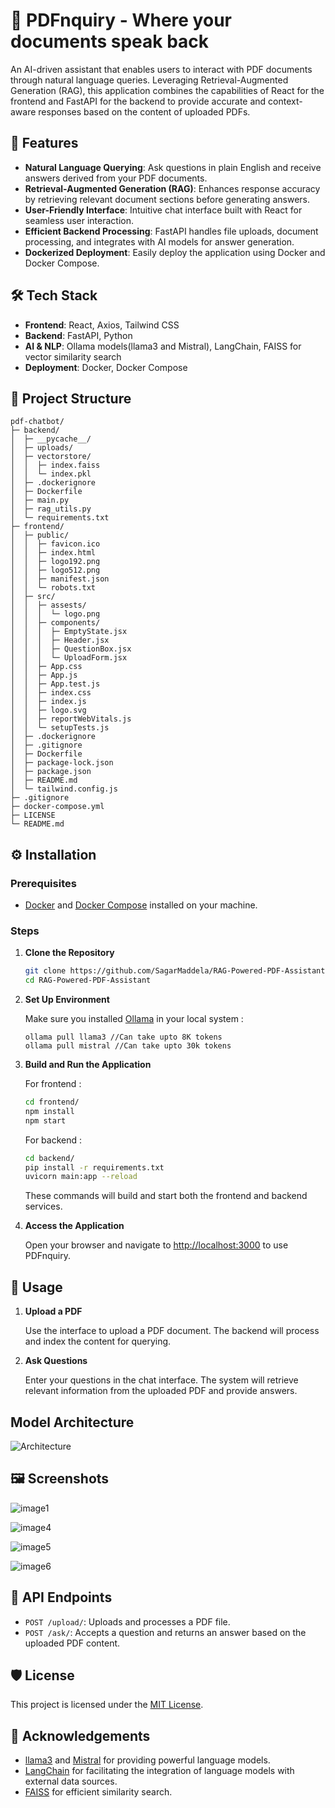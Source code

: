 # 📄 PDFnquiry - Where your documents speak back

An AI-driven assistant that enables users to interact with PDF documents through natural language queries. 
Leveraging Retrieval-Augmented Generation (RAG), this application combines the capabilities of React for the frontend and FastAPI for the backend to provide accurate and context-aware responses based on the content of uploaded PDFs.

## 🚀 Features

* **Natural Language Querying**: Ask questions in plain English and receive answers derived from your PDF documents.
* **Retrieval-Augmented Generation (RAG)**: Enhances response accuracy by retrieving relevant document sections before generating answers.
* **User-Friendly Interface**: Intuitive chat interface built with React for seamless user interaction.
* **Efficient Backend Processing**: FastAPI handles file uploads, document processing, and integrates with AI models for answer generation.
* **Dockerized Deployment**: Easily deploy the application using Docker and Docker Compose.

## 🛠️ Tech Stack

* **Frontend**: React, Axios, Tailwind CSS
* **Backend**: FastAPI, Python
* **AI & NLP**: Ollama models(llama3 and Mistral), LangChain, FAISS for vector similarity search
* **Deployment**: Docker, Docker Compose

## 📂 Project Structure

```
pdf-chatbot/
├─ backend/
│  ├─ __pycache__/ 
│  ├─ uploads/
│  ├─ vectorstore/
│  │  ├─ index.faiss
│  │  └─ index.pkl
│  ├─ .dockerignore
│  ├─ Dockerfile
│  ├─ main.py
│  ├─ rag_utils.py
│  └─ requirements.txt
├─ frontend/
│  ├─ public/
│  │  ├─ favicon.ico
│  │  ├─ index.html
│  │  ├─ logo192.png
│  │  ├─ logo512.png
│  │  ├─ manifest.json
│  │  └─ robots.txt
│  ├─ src/
│  │  ├─ assests/
│  │  │  └─ logo.png
│  │  ├─ components/
│  │  │  ├─ EmptyState.jsx
│  │  │  ├─ Header.jsx
│  │  │  ├─ QuestionBox.jsx
│  │  │  └─ UploadForm.jsx
│  │  ├─ App.css
│  │  ├─ App.js
│  │  ├─ App.test.js
│  │  ├─ index.css
│  │  ├─ index.js
│  │  ├─ logo.svg
│  │  ├─ reportWebVitals.js
│  │  └─ setupTests.js
│  ├─ .dockerignore
│  ├─ .gitignore
│  ├─ Dockerfile
│  ├─ package-lock.json
│  ├─ package.json
│  ├─ README.md
│  └─ tailwind.config.js
├─ .gitignore
├─ docker-compose.yml
├─ LICENSE
└─ README.md

```

## ⚙️ Installation

### Prerequisites

* [Docker](https://www.docker.com/get-started) and [Docker Compose](https://docs.docker.com/compose/install/) installed on your machine.

### Steps

1. **Clone the Repository**

   ```bash
   git clone https://github.com/SagarMaddela/RAG-Powered-PDF-Assistant.git
   cd RAG-Powered-PDF-Assistant
   ```

2. **Set Up Environment**

   Make sure you installed [Ollama](https://ollama.com/) in your local system :

   ```env
   ollama pull llama3 //Can take upto 8K tokens
   ollama pull mistral //Can take upto 30k tokens
   ```


3. **Build and Run the Application**

   For frontend :

   ```bash
   cd frontend/
   npm install 
   npm start
   ```
   For backend :
    ```bash
   cd backend/
   pip install -r requirements.txt
   uvicorn main:app --reload
   ```

   These commands will build and start both the frontend and backend services.

4. **Access the Application**

   Open your browser and navigate to [http://localhost:3000](http://localhost:3000) to use PDFnquiry.

## 🧪 Usage

1. **Upload a PDF**

   Use the interface to upload a PDF document. The backend will process and index the content for querying.

2. **Ask Questions**

   Enter your questions in the chat interface. The system will retrieve relevant information from the uploaded PDF and provide answers.

##  Model Architecture

![Architecture](./screenshots/Architecture.png)

## 🖼️ Screenshots

![image1](./screenshots/image1.png)

![image4](./screenshots/image4.png)

![image5](./screenshots/image5.png)

![image6](./screenshots/image6.png)

## 🧰 API Endpoints

* `POST /upload/`: Uploads and processes a PDF file.
* `POST /ask/`: Accepts a question and returns an answer based on the uploaded PDF content.

## 🛡️ License

This project is licensed under the [MIT License](LICENSE).

## 🙌 Acknowledgements

* [llama3](https://ollama.com/library/llama3) and [Mistral](https://ollama.com/library/mistral)  for providing powerful language models.
* [LangChain](https://www.langchain.com/) for facilitating the integration of language models with external data sources.
* [FAISS](https://github.com/facebookresearch/faiss) for efficient similarity search.
